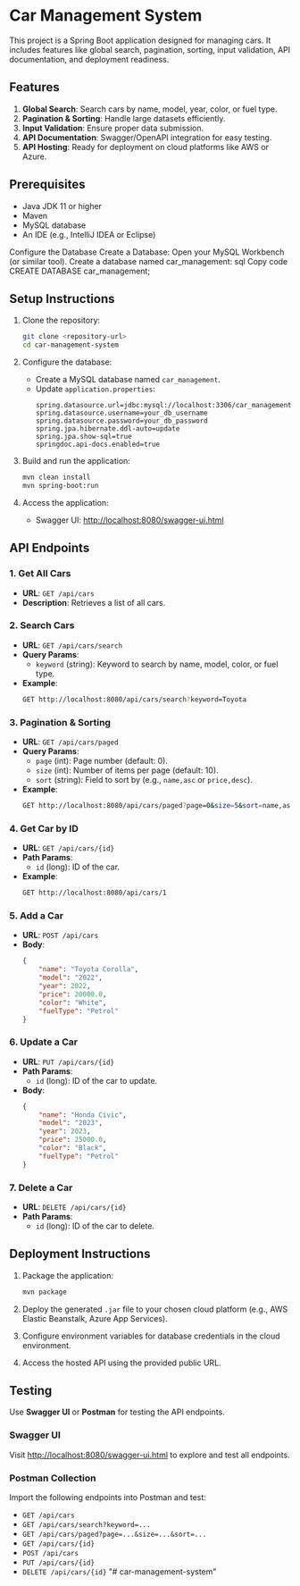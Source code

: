 # Car Management System

This project is a Spring Boot application designed for managing cars. It includes features like global search, pagination, sorting, input validation, API documentation, and deployment readiness.

## Features

1. **Global Search**: Search cars by name, model, year, color, or fuel type.
2. **Pagination & Sorting**: Handle large datasets efficiently.
3. **Input Validation**: Ensure proper data submission.
4. **API Documentation**: Swagger/OpenAPI integration for easy testing.
5. **API Hosting**: Ready for deployment on cloud platforms like AWS or Azure.

## Prerequisites

- Java JDK 11 or higher
- Maven
- MySQL database
- An IDE (e.g., IntelliJ IDEA or Eclipse)

Configure the Database
Create a Database:
Open your MySQL Workbench (or similar tool).
Create a database named car_management:
sql
Copy code
CREATE DATABASE car_management;

## Setup Instructions

1. Clone the repository:
   ```bash
   git clone <repository-url>
   cd car-management-system
   ```

2. Configure the database:
   - Create a MySQL database named `car_management`.
   - Update `application.properties`:
     ```properties
     spring.datasource.url=jdbc:mysql://localhost:3306/car_management
     spring.datasource.username=your_db_username
     spring.datasource.password=your_db_password
     spring.jpa.hibernate.ddl-auto=update
     spring.jpa.show-sql=true
     springdoc.api-docs.enabled=true
     ```

3. Build and run the application:
   ```bash
   mvn clean install
   mvn spring-boot:run
   ```

4. Access the application:
   - Swagger UI: [http://localhost:8080/swagger-ui.html](http://localhost:8080/swagger-ui.html)

## API Endpoints

### 1. Get All Cars
- **URL**: `GET /api/cars`
- **Description**: Retrieves a list of all cars.

### 2. Search Cars
- **URL**: `GET /api/cars/search`
- **Query Params**:
  - `keyword` (string): Keyword to search by name, model, color, or fuel type.
- **Example**:
  ```bash
  GET http://localhost:8080/api/cars/search?keyword=Toyota
  ```

### 3. Pagination & Sorting
- **URL**: `GET /api/cars/paged`
- **Query Params**:
  - `page` (int): Page number (default: 0).
  - `size` (int): Number of items per page (default: 10).
  - `sort` (string): Field to sort by (e.g., `name,asc` or `price,desc`).
- **Example**:
  ```bash
  GET http://localhost:8080/api/cars/paged?page=0&size=5&sort=name,asc
  ```

### 4. Get Car by ID
- **URL**: `GET /api/cars/{id}`
- **Path Params**:
  - `id` (long): ID of the car.
- **Example**:
  ```bash
  GET http://localhost:8080/api/cars/1
  ```

### 5. Add a Car
- **URL**: `POST /api/cars`
- **Body**:
  ```json
  {
      "name": "Toyota Corolla",
      "model": "2022",
      "year": 2022,
      "price": 20000.0,
      "color": "White",
      "fuelType": "Petrol"
  }
  ```

### 6. Update a Car
- **URL**: `PUT /api/cars/{id}`
- **Path Params**:
  - `id` (long): ID of the car to update.
- **Body**:
  ```json
  {
      "name": "Honda Civic",
      "model": "2023",
      "year": 2023,
      "price": 25000.0,
      "color": "Black",
      "fuelType": "Petrol"
  }
  ```

### 7. Delete a Car
- **URL**: `DELETE /api/cars/{id}`
- **Path Params**:
  - `id` (long): ID of the car to delete.

## Deployment Instructions

1. Package the application:
   ```bash
   mvn package
   ```

2. Deploy the generated `.jar` file to your chosen cloud platform (e.g., AWS Elastic Beanstalk, Azure App Services).

3. Configure environment variables for database credentials in the cloud environment.

4. Access the hosted API using the provided public URL.

## Testing

Use **Swagger UI** or **Postman** for testing the API endpoints.

### Swagger UI
Visit [http://localhost:8080/swagger-ui.html](http://localhost:8080/swagger-ui.html) to explore and test all endpoints.

### Postman Collection
Import the following endpoints into Postman and test:
- `GET /api/cars`
- `GET /api/cars/search?keyword=...`
- `GET /api/cars/paged?page=...&size=...&sort=...`
- `GET /api/cars/{id}`
- `POST /api/cars`
- `PUT /api/cars/{id}`
- `DELETE /api/cars/{id}`
"# car-management-system" 
